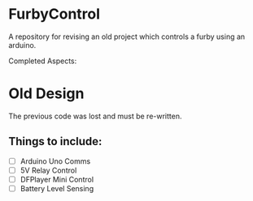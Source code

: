 # FurbyControl
A repository for revising an old project which controls a furby using an arduino.

Completed Aspects:



# Old Design
The previous code was lost and must be re-written.

## Things to include:
- [ ] Arduino Uno Comms
- [ ] 5V Relay Control
- [ ] DFPlayer Mini Control
- [ ] Battery Level Sensing
